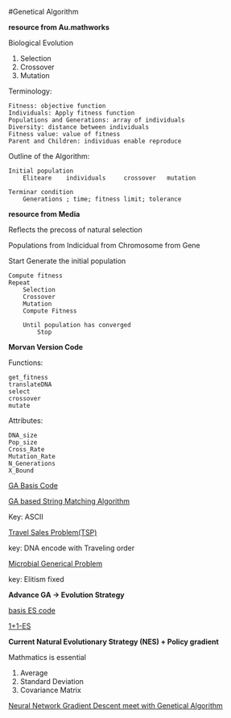 #Genetical Algorithm

**resource from Au.mathworks**

Biological Evolution

1. Selection
2. Crossover
3. Mutation

Terminology:

	Fitness: objective function
	Individuals: Apply fitness function
	Populations and Generations: array of individuals
	Diversity: distance between individuals
	Fitness value: value of fitness
	Parent and Children: individuas enable reproduce

Outline of the Algorithm:

	Initial population 
		Eliteare 	individuals 	crossover 	mutation

	Terminar condition
		Generations ; time; fitness limit; tolerance

**resource from Media**

Reflects the precoss of natural selection

Populations from Indicidual from Chromosome from Gene

Start
Generate the initial population

	Compute fitness
	Repeat
		Selection
		Crossover
		Mutation
		Compute Fitness

		Until population has converged
			Stop

**Morvan Version Code**

Functions:

	get_fitness
	translateDNA
	select
	crossover
	mutate

Attributes:

	DNA_size
	Pop_size
	Cross_Rate
	Mutation_Rate
	N_Generations
	X_Bound

[GA Basis Code](https://github.com/waylen94/Machine-Learning-Case-Study/blob/master/Genetical%20Algorithm/Genetic%20Algorithm_basis.py)



[GA based String Matching Algorithm](https://github.com/waylen94/Machine-Learning-Case-Study/blob/master/Genetical%20Algorithm/Genetic%20Algorithm_string_match.py)

Key: ASCII


[Travel Sales Problem(TSP)](https://github.com/waylen94/Machine-Learning-Case-Study/blob/master/Genetical%20Algorithm/Genetic%20Algorithm_Travel_Sales.py)

key: DNA encode with Traveling order



[Microbial Generical Problem](https://github.com/waylen94/Machine-Learning-Case-Study/blob/master/Genetical%20Algorithm/Genetic%20Algorithm_Microbial_GA.py)

key: Elitism fixed


**Advance GA -> Evolution Strategy**

[basis ES code](https://github.com/waylen94/Machine-Learning-Case-Study/blob/master/Genetical%20Algorithm/Evolution%20strategy.py)


[1+1-ES](https://github.com/waylen94/Machine-Learning-Case-Study/blob/master/Genetical%20Algorithm/Evolution%20strategy_1%2B1.py)




**Current Natural Evolutionary Strategy (NES) + Policy gradient**

Mathmatics is essential

1. Average 
2. Standard Deviation
3. Covariance Matrix


[Neural Network Gradient Descent meet with Genetical Algorithm](https://github.com/waylen94/Machine-Learning-Case-Study/blob/master/Genetical%20Algorithm/Evolution%20strategy_gradient.py)









